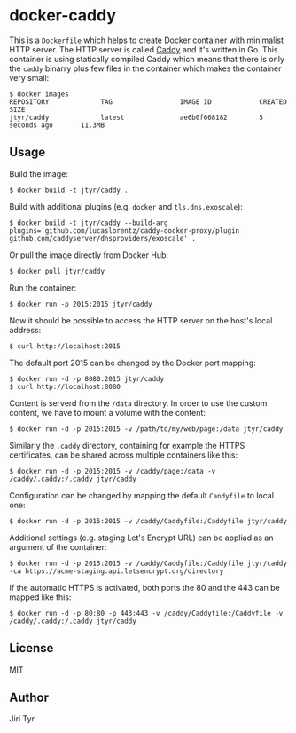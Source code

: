 docker-caddy
============

This is a `Dockerfile` which helps to create Docker container with minimalist
HTTP server. The HTTP server is called [Caddy](https://github.com/caddyserver/caddy)
and it's written in Go. This container is using statically compiled Caddy which
means that there is only the `caddy` binarry plus few files in the container
which makes the container very small:

```
$ docker images
REPOSITORY             TAG                 IMAGE ID            CREATED             SIZE
jtyr/caddy             latest              ae6b0f668182        5 seconds ago       11.3MB
```


Usage
-----

Build the image:

```
$ docker build -t jtyr/caddy .
```

Build with additional plugins (e.g. `docker` and `tls.dns.exoscale`):

```
$ docker build -t jtyr/caddy --build-arg plugins='github.com/lucaslorentz/caddy-docker-proxy/plugin github.com/caddyserver/dnsproviders/exoscale' .
```

Or pull the image directly from Docker Hub:

```
$ docker pull jtyr/caddy
```

Run the container:

```
$ docker run -p 2015:2015 jtyr/caddy
```

Now it should be possible to access the HTTP server on the host's local
address:

```
$ curl http://localhost:2015
```

The default port 2015 can be changed by the Docker port mapping:

```
$ docker run -d -p 8080:2015 jtyr/caddy
$ curl http://localhost:8080
```

Content is serverd from the `/data` directory. In order to use the custom
content, we have to mount a volume with the content:

```
$ docker run -d -p 2015:2015 -v /path/to/my/web/page:/data jtyr/caddy
```

Similarly the `.caddy` directory, containing for example the HTTPS
certificates, can be shared across multiple containers like this:

```
$ docker run -d -p 2015:2015 -v /caddy/page:/data -v /caddy/.caddy:/.caddy jtyr/caddy
```

Configuration can be changed by mapping the default `Candyfile` to local one:

```
$ docker run -d -p 2015:2015 -v /caddy/Caddyfile:/Caddyfile jtyr/caddy
```

Additional settings (e.g. staging Let's Encrypt URL) can be appliad as an
argument of the container:

```
$ docker run -d -p 2015:2015 -v /caddy/Caddyfile:/Caddyfile jtyr/caddy -ca https://acme-staging.api.letsencrypt.org/directory
```

If the automatic HTTPS is activated, both ports the 80 and the 443 can be
mapped like this:

```
$ docker run -d -p 80:80 -p 443:443 -v /caddy/Caddyfile:/Caddyfile -v /caddy/.caddy:/.caddy jtyr/caddy
```


License
-------

MIT


Author
------

Jiri Tyr
